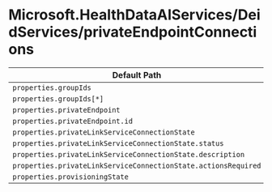 # Microsoft.HealthDataAIServices/DeidServices/privateEndpointConnections

| Default Path | Alias |
|---|---|
| `properties.groupIds` | `Microsoft.HealthDataAIServices/deidServices/privateEndpointConnections/groupIds` |
| `properties.groupIds[*]` | `Microsoft.HealthDataAIServices/deidServices/privateEndpointConnections/groupIds[*]` |
| `properties.privateEndpoint` | `Microsoft.HealthDataAIServices/deidServices/privateEndpointConnections/privateEndpoint` |
| `properties.privateEndpoint.id` | `Microsoft.HealthDataAIServices/deidServices/privateEndpointConnections/privateEndpoint.id` |
| `properties.privateLinkServiceConnectionState` | `Microsoft.HealthDataAIServices/deidServices/privateEndpointConnections/privateLinkServiceConnectionState` |
| `properties.privateLinkServiceConnectionState.status` | `Microsoft.HealthDataAIServices/deidServices/privateEndpointConnections/privateLinkServiceConnectionState.status` |
| `properties.privateLinkServiceConnectionState.description` | `Microsoft.HealthDataAIServices/deidServices/privateEndpointConnections/privateLinkServiceConnectionState.description` |
| `properties.privateLinkServiceConnectionState.actionsRequired` | `Microsoft.HealthDataAIServices/deidServices/privateEndpointConnections/privateLinkServiceConnectionState.actionsRequired` |
| `properties.provisioningState` | `Microsoft.HealthDataAIServices/deidServices/privateEndpointConnections/provisioningState` |

